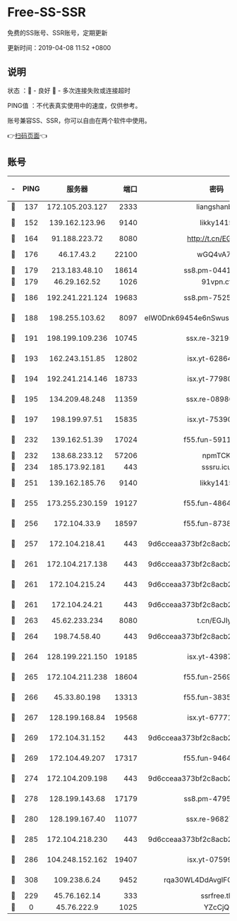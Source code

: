 # Free-SS-SSR

免费的SS账号、SSR账号，定期更新

更新时间：2019-04-08 11:52 +0800

## 说明

状态     ：🙂 - 良好 🙁 - 多次连接失败或连接超时

PING值   ：不代表真实使用中的速度，仅供参考。

账号兼容SS、SSR，你可以自由在两个软件中使用。

👉[扫码页面](https://liesauer.github.io/Free-SS-SSR/)👈

## 账号

|-|PING|服务器|端口|密码|加密方式|区域|
|:----:|:----:|:-----:|-----:|:----:|:----:|:----:|
|🙂|137|172.105.203.127|2333|liangshanbo|chacha20|JP|
|🙂|152|139.162.123.96|9140|likky1415|aes-256-cfb|JP|
|🙂|164|91.188.223.72|8080|http://t.cn/EGJIyrl|rc4-md5|RU|
|🙂|176|46.17.43.2|22100|wGQ4vA7D|aes-256-gcm|RU|
|🙂|179|213.183.48.10|18614|ss8.pm-04416552|rc4-md5|RU|
|🙂|179|46.29.162.52|1026|91vpn.cf|rc4-md5|RU|
|🙂|186|192.241.221.124|19683|ss8.pm-75256760|aes-256-cfb|US|
|🙂|188|198.255.103.62|8097|eIW0Dnk69454e6nSwuspv9DmS201tQ0D|aes-256-cfb|US|
|🙂|191|198.199.109.236|10745|ssx.re-32195658|aes-256-cfb|US|
|🙂|193|162.243.151.85|12802|isx.yt-62864749|aes-256-cfb|US|
|🙂|194|192.241.214.146|18733|isx.yt-77980150|aes-256-cfb|US|
|🙂|195|134.209.48.248|11359|ssx.re-08986796|aes-256-cfb|US|
|🙂|197|198.199.97.51|15835|isx.yt-75390348|aes-256-cfb|US|
|🙂|232|139.162.51.39|17024|f55.fun-59119337|aes-256-cfb|SG|
|🙂|232|138.68.233.12|57206|npmTCK|rc4-md5|US|
|🙂|234|185.173.92.181|443|sssru.icu|rc4-md5|RU|
|🙂|251|139.162.185.76|9140|likky1415|aes-256-cfb|DE|
|🙂|255|173.255.230.159|19127|f55.fun-48647805|aes-256-cfb|US|
|🙂|256|172.104.33.9|18597|f55.fun-87384833|aes-256-cfb|SG|
|🙂|257|172.104.218.41|443|9d6cceaa373bf2c8acb22e60b6a58be6|aes-256-cfb|US|
|🙂|261|172.104.217.138|443|9d6cceaa373bf2c8acb22e60b6a58be6|aes-256-cfb|US|
|🙂|261|172.104.215.24|443|9d6cceaa373bf2c8acb22e60b6a58be6|aes-256-cfb|US|
|🙂|261|172.104.24.21|443|9d6cceaa373bf2c8acb22e60b6a58be6|aes-256-cfb|US|
|🙂|263|45.62.233.234|8080|t.cn/EGJIyrl|rc4-md5|CA|
|🙂|264|198.74.58.40|443|9d6cceaa373bf2c8acb22e60b6a58be6|aes-256-cfb|US|
|🙂|264|128.199.221.150|19185|isx.yt-43987681|aes-256-cfb|SG|
|🙂|265|172.104.211.238|18604|f55.fun-25694598|aes-256-cfb|US|
|🙂|266|45.33.80.198|13313|f55.fun-38359488|aes-256-cfb|US|
|🙂|267|128.199.168.84|19568|isx.yt-67771027|aes-256-cfb|SG|
|🙂|269|172.104.31.152|443|9d6cceaa373bf2c8acb22e60b6a58be6|aes-256-cfb|US|
|🙂|269|172.104.49.207|17317|f55.fun-94641583|aes-256-cfb|SG|
|🙂|274|172.104.209.198|443|9d6cceaa373bf2c8acb22e60b6a58be6|aes-256-cfb|US|
|🙂|278|128.199.143.68|17179|ss8.pm-47958720|aes-256-cfb|SG|
|🙂|280|128.199.167.40|11077|ssx.re-96827305|aes-256-cfb|SG|
|🙂|285|172.104.218.230|443|9d6cceaa373bf2c8acb22e60b6a58be6|aes-256-cfb|US|
|🙂|286|104.248.152.162|19407|isx.yt-07599959|aes-256-cfb|SG|
|🙂|308|109.238.6.24|9452|rqa30WL4DdAvgIFG6Fs3znzTa|aes-256-cfb|FR|
|🙂|229|45.76.162.14|333|ssrfree.tk|rc4|SG|
|🙁|0|45.76.222.9|1025|YZcCjQ|rc4-md5|JP|

